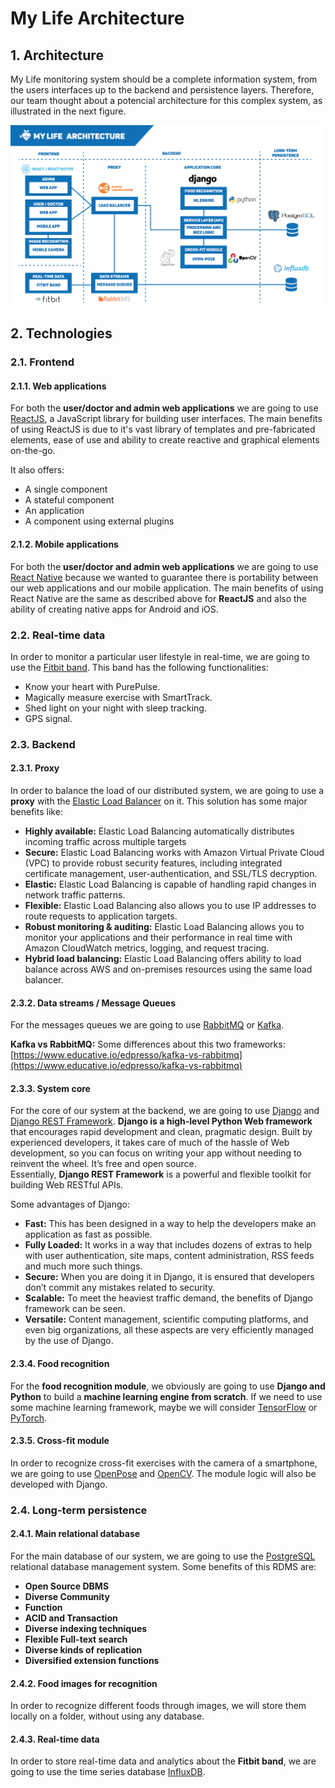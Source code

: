 # My Life Architecture

## 1. Architecture

My Life monitoring system should be a complete information system, from the users interfaces up to the backend and persistence layers. Therefore, our team thought about a potencial architecture for this complex system, as illustrated in the next figure.

![technology-architecture](../assets/technology-architecture.png)

## 2. Technologies

### 2.1. Frontend

#### 2.1.1. Web applications  

For both the **user/doctor and admin web applications** we are going to use [ReactJS](https://reactjs.org/), a JavaScript library for building user interfaces. The main benefits of using ReactJS is due to it's vast library of templates and pre-fabricated elements, ease of use and ability to create reactive and graphical elements on-the-go.

It also offers:

* A single component  
* A stateful component  
* An application  
* A component using external plugins  

#### 2.1.2. Mobile applications


For both the **user/doctor and admin web applications** we are going to use [React Native](https://facebook.github.io/react-native/) because we wanted to guarantee there is portability between our web applications and our mobile application. The main benefits of using React Native are the same as described above for **ReactJS** and also the ability of creating native apps for Android and iOS.

### 2.2. Real-time data

In order to monitor a particular user lifestyle in real-time, we are going to use the [Fitbit band](https://www.fitbit.com/). This band has the following functionalities:

* Know your heart with PurePulse.
* Magically measure exercise with SmartTrack.
* Shed light on your night with sleep tracking.
* GPS signal.  

### 2.3. Backend  

#### 2.3.1. Proxy  

In order to balance the load of our distributed system, we are going to use a **proxy** with the [Elastic Load Balancer](https://aws.amazon.com/elasticloadbalancing/) on it. This solution has some major benefits like:  

* **Highly available:** Elastic Load Balancing automatically distributes incoming traffic across multiple targets
* **Secure:** Elastic Load Balancing works with Amazon Virtual Private Cloud (VPC) to provide robust security features, including integrated certificate management, user-authentication, and SSL/TLS decryption.  
* **Elastic:** Elastic Load Balancing is capable of handling rapid changes in network traffic patterns.  
* **Flexible:** Elastic Load Balancing also allows you to use IP addresses to route requests to application targets.  
* **Robust monitoring & auditing:** Elastic Load Balancing allows you to monitor your applications and their performance in real time with Amazon CloudWatch metrics, logging, and request tracing.  
* **Hybrid load balancing:** Elastic Load Balancing offers ability to load balance across AWS and on-premises resources using the same load balancer. 

#### 2.3.2. Data streams / Message Queues  

For the messages queues we are going to use [RabbitMQ](https://www.rabbitmq.com/) or [Kafka](https://kafka.apache.org/).  

**Kafka vs RabbitMQ:** Some differences about this two frameworks: [https://www.educative.io/edpresso/kafka-vs-rabbitmq](https://www.educative.io/edpresso/kafka-vs-rabbitmq)  

#### 2.3.3. System core  

For the core of our system at the backend, we are going to use [Django](https://www.djangoproject.com/) and [Django REST Framework](https://www.django-rest-framework.org/). 
**Django is a high-level Python Web framework** that encourages rapid development and clean, pragmatic design. Built by experienced developers, it takes care of much of the hassle of Web development, so you can focus on writing your app without needing to reinvent the wheel. It’s free and open source.  
Essentially, **Django REST Framework** is a powerful and flexible toolkit for building Web RESTful APIs.  

Some advantages of Django:

* **Fast:** This has been designed in a way to help the developers make an application as fast as possible.  
* **Fully Loaded:** It works in a way that includes dozens of extras to help with user authentication, site maps, content administration, RSS feeds and much more such things.  
* **Secure:** When you are doing it in Django, it is ensured that developers don’t commit any mistakes related to security. 
* **Scalable:** To meet the heaviest traffic demand, the benefits of Django framework can be seen.  
* **Versatile:** Content management, scientific computing platforms, and even big organizations, all these aspects are very efficiently managed by the use of Django.  

#### 2.3.4. Food recognition  

For the **food recognition module**, we obviously are going to use **Django and Python** to build a **machine learning engine from scratch**. If we need to use some machine learning framework, maybe we will consider [TensorFlow](https://www.tensorflow.org/) or [PyTorch](https://pytorch.org/).

#### 2.3.5. Cross-fit module  

In order to recognize cross-fit exercises with the camera of a smartphone, we are going to use [OpenPose](https://www.learnopencv.com/tag/openpose/) and [OpenCV](https://opencv.org/). The module logic will also be developed with Django.

### 2.4. Long-term persistence  

#### 2.4.1. Main relational database  

For the main database of our system, we are going to use the [PostgreSQL](https://www.postgresql.org/) relational database management system. Some benefits of this RDMS are:

* **Open Source DBMS**
* **Diverse Community**
* **Function**
* **ACID and Transaction**
* **Diverse indexing techniques**
* **Flexible Full-text search**
* **Diverse kinds of replication**
* **Diversified extension functions**

#### 2.4.2. Food images for recognition

In order to recognize different foods through images, we will store them locally on a folder, without using any database.  

#### 2.4.3. Real-time data 

In order to store real-time data and analytics about the **Fitbit band**, we are going to use the time series database [InfluxDB](https://www.influxdata.com/).  


